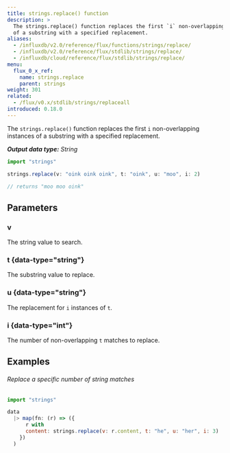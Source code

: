 ```yaml
---
title: strings.replace() function
description: >
  The strings.replace() function replaces the first `i` non-overlapping instances
  of a substring with a specified replacement.
aliases:
  - /influxdb/v2.0/reference/flux/functions/strings/replace/
  - /influxdb/v2.0/reference/flux/stdlib/strings/replace/
  - /influxdb/cloud/reference/flux/stdlib/strings/replace/
menu:
  flux_0_x_ref:
    name: strings.replace
    parent: strings
weight: 301
related:
  - /flux/v0.x/stdlib/strings/replaceall
introduced: 0.18.0
---
```


The `strings.replace()` function replaces the first `i` non-overlapping instances
of a substring with a specified replacement.

_**Output data type:** String_

```js
import "strings"

strings.replace(v: "oink oink oink", t: "oink", u: "moo", i: 2)

// returns "moo moo oink"
```

## Parameters

### v
The string value to search.

### t {data-type="string"}
The substring value to replace.

### u {data-type="string"}
The replacement for `i` instances of `t`.

### i {data-type="int"}
The number of non-overlapping `t` matches to replace.

## Examples

###### Replace a specific number of string matches
```js
import "strings"

data
  |> map(fn: (r) => ({
      r with
      content: strings.replace(v: r.content, t: "he", u: "her", i: 3)
    })
  )
```
